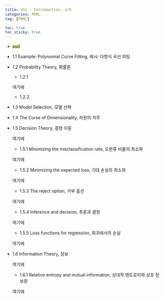 ```yaml
---
title: Ch1 - Introduction, 소개
categories: PRML
tag: [PRML]

toc: true
toc_sticky: true
---
```


- <mark style='background-color: #fff5b1'> asd </mark>

- 1.1 Example: Polynomial Curve Fitting, 예시: 다항식 곡선 피팅
- 1.2 Probability Theory, 확률론
  - 1.2.1
  
  여기에 
  - 1.2.2
- 1.3 Model Selection, 모델 선택
- 1.4 The Curse of Dimensionality, 차원의 저주
- 1.5 Decision Theory, 결정 이론

  여기에
  - 1.5.1 Minimizing the misclassification rate, 오분류 비율의 최소화 
  
  여기에 
  - 1.5.2 Minimizing the expected loss, 기대 손실의 최소화
  
  여기에 
  - 1.5.3 The reject option, 거부 옵션
  
  여기에 
  - 1.5.4 Inference and decision, 추론과 결정
  
  여기에 
  - 1.5.5 Loss functions for regression, 회귀에서의 손실 
  
  여기에 
- 1.6 Information Theory, 정보 
  
  여기에
  - 1.6.1 Relative entropy and mutual information, 상대적 엔트로피와 상호 정보량
  
  여기에 



